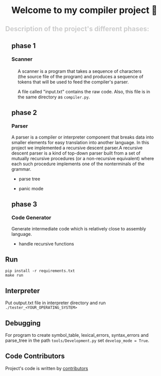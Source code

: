 <h1 align="center">Welcome to my compiler project 👋</h1>

<h2 style="color: #ccc">
    Description of the project's different phases:
</h2>

<div style="margin: 20px">
    <h2> phase 1 </h2>

<h3 style="margin-top:20px"> 
    Scanner
</h3>

<div style="margin: 20px">

A scanner is a program that takes a sequence of characters (the source file of the program) and produces a sequence of tokens that will be used to feed the compiler's parser.

A file called "input.txt" contains the raw code. Also, this file is in the same directory as `compiler.py`.

</div>
<div>
    <h2> phase 2 </h2>
</div>

<h3 style="margin-top:20px"> 
    Parser
</h3>

A parser is a compiler or interpreter component that breaks data into smaller elements for easy translation into another language. In this project we implemented a recursive descent parser.A recursive descent parser is a kind of top-down parser built from a set of mutually recursive procedures (or a non-recursive equivalent) where each such procedure implements one of the nonterminals of the grammar.

- parse tree

- panic mode

<div>
    <h2> phase 3 </h2>
</div>

<h3 style="margin-top:20px">
    Code Generator
</h3>

Generate intermediate code which is relatively close to assembly language.

- handle recursive functions

</div>


## Run

```
pip install -r requirements.txt
make run
```


##    Interpreter

Put output.txt file in interpreter directory and run `./tester_<YOUR_OPERATING_SYSTEM>`

## Debugging
    
For program to create symbol_table, lexical_errors, syntax_errors and parse_tree in the path `tools/Development.py` set `develop_mode = True`.

## Code Contributors
Project's code is written by
<a href="https://github.com/sfmqrb/compiler/graphs/contributors"> contributors </a>

